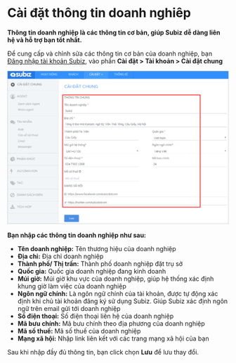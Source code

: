 # Cài đặt thông tin doanh nghiêp

**Thông tin doanh nghiệp là các thông tin cơ bản, giúp Subiz dễ dàng liên hệ và hỗ trợ bạn tốt nhất.**

Để cung cấp và chỉnh sửa các thông tin cơ bản của doanh nghiệp, bạn [Đăng nhập tài khoản Subiz](http://app.subiz.com), vào phần **Cài đặt &gt; Tài khoản &gt; Cài đặt chung**

![C&#x1EAD;p nh&#x1EAD;t th&#xF4;ng tin doanh nghi&#x1EC7;p](../../../.gitbook/assets/thong-tin-doanh-nghiep-1.png)

**Bạn nhập các thông tin doanh nghiệp như sau:**

* **Tên doanh nghiệp:** Tên thương hiệu của doanh nghiệp
* **Địa chỉ:** Địa chỉ doanh nghiệp
* **Thành phố/ Thị trấn:** Thành phố doanh nghiệp đặt trụ sở
* **Quốc gia:** Quốc gia doanh nghiệp đang kinh doanh
* **Múi giờ:** Múi giờ khu vực của doanh nghiệp, giúp hệ thống xác định khung giờ làm việc của doanh nghiệp
* **Ngôn ngữ chính:** Là ngôn ngữ chính của tài khoản, được tự động xác định khi chủ tài khoản đăng ký sử dụng Subiz. Giúp Subiz xác định ngôn ngữ trên email gửi tới doanh nghiệp
* **Số điện thoại:** Số điện thoại liên hệ của doanh nghiệp
* **Mã bưu chính:** Mã bưu chính theo địa phương của doanh nghiệp
* **Mã số thuế:** Mã số thuế của doanh nghiệp
* **Mạng xã hội:** Nhập link liên kết với các trang mạng xã hội của bạn

Sau khi nhập đầy đủ thông tin, bạn click chọn **Lưu** để lưu thay đổi.

